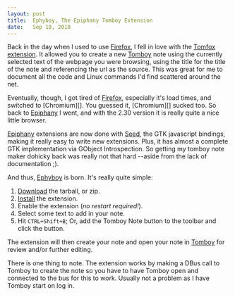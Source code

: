 ```yaml
---
layout: post
title:  Ephyboy, The Epiphany Tomboy Extension
date:   Sep 10, 2010
---
```


Back in the day when I used to use [Firefox][], I fell in love with the [Tomfox extension][]. It
allowed you to create a new [Tomboy][] note using the currently selected text of the webpage you
were browsing, using the title for the title of the note and referencing the url as the source. This
was great for me to document all the code and Linux commands I'd find scattered around the net.

Eventually, though, I got tired of [Firefox][], especially it's load times, and switched to
[Chromium][]. You guessed it, [Chromium][] sucked too. So back to [Epiphany][] I went, and with the
2.30 version it is really quite a nice little browser.

[Epiphany][] extensions are now done with [Seed][], the GTK javascript bindings, making it really
easy to write new extensions. Plus, it has almost a complete GTK implementation via GObject
Introspection. So getting my tomboy note maker dohicky back was really not that hard --aside from
the lack of documentation ;).

And thus, [Ephyboy][] is born. It's really quite simple:

 1. [Download][] the tarball, or zip.
 2. [Install][] the extension.
 3. Enable the extension (*no restart required!*).
 4. Select some text to add in your note.
 5. Hit `CTRL+Shift+B`; Or, add the Tomboy Note button to the toolbar and click the button.

The extension will then create your note and open your note in [Tomboy][] for review and/or further
editing.

There is one thing to note. The extension works by making a DBus call to Tomboy to create the note
so you have to have Tomboy open and connected to the bus for this to work. Usually not a problem
as I have Tomboy start on log in.

[Firefox]:(http://getfirefox.com)
[Tomboy]:(http://projects.gnome.org/tomboy/)
[Tomfox extension]:(https://addons.mozilla.org/en-US/firefox/addon/8276/)
[Epiphany]:(http://projects.gnome.org/epiphany/)
[Seed]:(http://live.gnome.org/Seed)
[Ephyboy]:(http://github.com/MattRead/Ephyboy)
[Download]:(http://github.com/MattRead/Ephyboy/downloads)
[Install]:(http://github.com/MattRead/Ephyboy/wiki)
